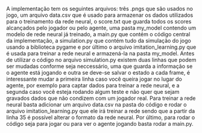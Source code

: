 A implementação tem os seguintes arquivos: três .pngs que são usados no jogo, um arquivo data.csv que é usado para armazenar os dados utilizados para o treinamento da rede neural, o score.txt que guarda todos os scores alcançados pelo jogador ou pelo agente, uma pasta my_model contendo um modelo de rede neural já treinado, a main.py que contém o código central da implementação, a simulation.py que contém tudo da simulação do jogo usando a biblioteca pygame e por último o arquivo imitation_learning.py que é usada para treinar a rede neural e armazená-la na pasta my_model.
Antes de utilizar o código no arquivo simulation.py existem duas linhas que podem ser mudadas conforme seja neccessário, uma que guarda a informação se o agente está jogando e outra se deve-se salvar o estado a cada frame, é interessante mudar a primeira linha caso você queira jogar no lugar do agente, por exemplo para captar dados para treinar a rede neural, e a segunda caso você esteja rodando algum teste e não quer que sejam gravados dados que não condizem com um jogador real.
Para treinar a rede neural basta adicionar um arquivo data.csv na pasta do código e rodar o arquivo imitation_learning.py que ele irá treinar a rede sendo que a partir da linha 35 é possível alterar o formato da rede neural.
Por último, para rodar o código seja para jogar ou para ver o agente jogando basta rodar a main.py.
